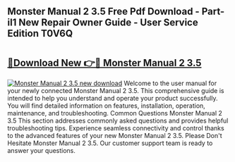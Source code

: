 ## Monster Manual 2 3.5 Free Pdf Download - Part-iI1 New Repair Owner Guide - User Service Edition T0V6Q

# <h2><a href="http://bc31652.oget.top/?id=Monster+Manual+2+3.5">🔗Download New 👉🔴 Monster Manual 2 3.5</a></h2>

[![Monster Manual 2 3.5 new download](https://i.imgur.com/5g1atiW.png)](http://bc31652.oget.top/?id=Monster+Manual+2+3.5)
Welcome to the user manual for your newly connected Monster Manual 2 3.5. This comprehensive guide is intended to help you understand and operate your product successfully. You will find detailed information on features, installation, operation, maintenance, and troubleshooting. Common Questions Monster Manual 2 3.5 This section addresses commonly asked questions and provides helpful troubleshooting tips. Experience seamless connectivity and control thanks to the advanced features of your new Monster Manual 2 3.5. Please Don't Hesitate Monster Manual 2 3.5. Our customer support team is ready to answer your questions.
